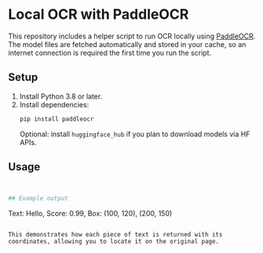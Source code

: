 # Local OCR with PaddleOCR

This repository includes a helper script to run OCR locally using [PaddleOCR](https://github.com/PaddlePaddle/PaddleOCR). The model files are fetched automatically and stored in your cache, so an internet connection is required the first time you run the script.

## Setup

1. Install Python 3.8 or later.
2. Install dependencies:
   ```bash
   pip install paddleocr
   ```
   Optional: install `huggingface_hub` if you plan to download models via HF APIs.

## Usage

```bash


## Example output

```
Text: Hello, Score: 0.99, Box: (100, 120), (200, 150)
```

This demonstrates how each piece of text is returned with its coordinates, allowing you to locate it on the original page.
